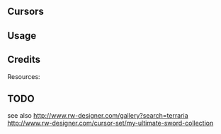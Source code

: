 ## Cursors


## Usage



## Credits

Resources:



## TODO

see also
http://www.rw-designer.com/gallery?search=terraria
http://www.rw-designer.com/cursor-set/my-ultimate-sword-collection


